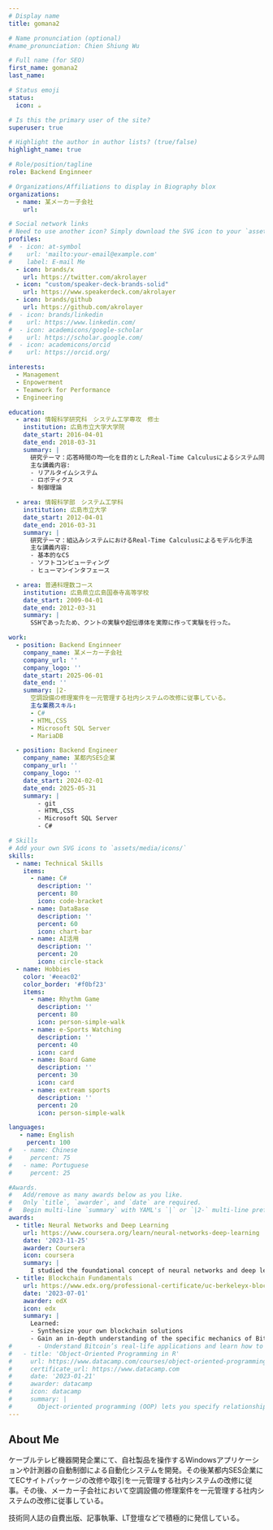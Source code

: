 ```yaml
---
# Display name
title: gomana2

# Name pronunciation (optional)
#name_pronunciation: Chien Shiung Wu

# Full name (for SEO)
first_name: gomana2
last_name: 

# Status emoji
status:
  icon: ☕️

# Is this the primary user of the site?
superuser: true

# Highlight the author in author lists? (true/false)
highlight_name: true

# Role/position/tagline
role: Backend Enginneer

# Organizations/Affiliations to display in Biography blox
organizations:
  - name: 某メーカー子会社
    url: 

# Social network links
# Need to use another icon? Simply download the SVG icon to your `assets/media/icons/` folder.
profiles:
#  - icon: at-symbol
#    url: 'mailto:your-email@example.com'
#    label: E-mail Me
  - icon: brands/x
    url: https://twitter.com/akrolayer
  - icon: "custom/speaker-deck-brands-solid"
    url: https://www.speakerdeck.com/akrolayer
  - icon: brands/github
    url: https://github.com/akrolayer
#  - icon: brands/linkedin
#    url: https://www.linkedin.com/
#  - icon: academicons/google-scholar
#    url: https://scholar.google.com/
#  - icon: academicons/orcid
#    url: https://orcid.org/

interests:
  - Management
  - Enpowerment
  - Teamwork for Performance
  - Engineering

education:
  - area: 情報科学研究科　システム工学専攻　修士
    institution: 広島市立大学大学院
    date_start: 2016-04-01
    date_end: 2018-03-31
    summary: |
      研究テーマ：応答時間の均一化を目的としたReal-Time Calculusによるシステム同定手法
      主な講義内容:
      - リアルタイムシステム
      - ロボティクス
      - 制御理論      

  - area: 情報科学部　システム工学科
    institution: 広島市立大学
    date_start: 2012-04-01
    date_end: 2016-03-31
    summary: |
      研究テーマ：組込みシステムにおけるReal-Time Calculusによるモデル化手法
      主な講義内容:
      - 基本的なCS
      - ソフトコンピューティング
      - ヒューマンインタフェース

  - area: 普通科理数コース
    institution: 広島県立広島国泰寺高等学校
    date_start: 2009-04-01
    date_end: 2012-03-31
    summary: |
      SSHであったため、クントの実験や超伝導体を実際に作って実験を行った。

work:
  - position: Backend Enginneer
    company_name: 某メーカー子会社
    company_url: ''
    company_logo: ''
    date_start: 2025-06-01
    date_end: ''
    summary: |2-
      空調設備の修理案件を一元管理する社内システムの改修に従事している。
      主な業務スキル:
      - C#
      - HTML,CSS
      - Microsoft SQL Server
      - MariaDB

  - position: Backend Engineer
    company_name: 某都内SES企業
    company_url: ''
    company_logo: ''
    date_start: 2024-02-01
    date_end: 2025-05-31
    summary: |
        - git
        - HTML,CSS
        - Microsoft SQL Server
        - C#

# Skills
# Add your own SVG icons to `assets/media/icons/`
skills:
  - name: Technical Skills
    items:
      - name: C#
        description: ''
        percent: 80
        icon: code-bracket
      - name: DataBase
        description: ''
        percent: 60
        icon: chart-bar
      - name: AI活用
        description: ''
        percent: 20
        icon: circle-stack
  - name: Hobbies
    color: '#eeac02'
    color_border: '#f0bf23'
    items:
      - name: Rhythm Game
        description: ''
        percent: 80
        icon: person-simple-walk
      - name: e-Sports Watching
        description: ''
        percent: 40
        icon: card
      - name: Board Game
        description: ''
        percent: 30
        icon: card
      - name: extream sports
        description: ''
        percent: 20
        icon: person-simple-walk

languages:
   - name: English
     percent: 100
#   - name: Chinese
#     percent: 75
#   - name: Portuguese
#     percent: 25

#Awards.
#   Add/remove as many awards below as you like.
#   Only `title`, `awarder`, and `date` are required.
#   Begin multi-line `summary` with YAML's `|` or `|2-` multi-line prefix and indent 2 spaces below.
awards:
  - title: Neural Networks and Deep Learning
    url: https://www.coursera.org/learn/neural-networks-deep-learning
    date: '2023-11-25'
    awarder: Coursera
    icon: coursera
    summary: |
      I studied the foundational concept of neural networks and deep learning. By the end, I was familiar with the significant technological trends driving the rise of deep learning; build, train, and apply fully connected deep neural networks; implement efficient (vectorized) neural networks; identify key parameters in a neural network’s architecture; and apply deep learning to your own applications.
  - title: Blockchain Fundamentals
    url: https://www.edx.org/professional-certificate/uc-berkeleyx-blockchain-fundamentals
    date: '2023-07-01'
    awarder: edX
    icon: edx
    summary: |
      Learned:
      - Synthesize your own blockchain solutions
      - Gain an in-depth understanding of the specific mechanics of Bitcoin
#       - Understand Bitcoin’s real-life applications and learn how to attack and destroy Bitcoin, Ethereum, smart contracts and Dapps, and alternatives to Bitcoin’s Proof-of-Work consensus algorithm
#   - title: 'Object-Oriented Programming in R'
#     url: https://www.datacamp.com/courses/object-oriented-programming-with-s3-and-r6-in-r
#     certificate_url: https://www.datacamp.com
#     date: '2023-01-21'
#     awarder: datacamp
#     icon: datacamp
#     summary: |
#       Object-oriented programming (OOP) lets you specify relationships between functions and the objects that they can act on, helping you manage complexity in your code. This is an intermediate level course, providing an introduction to OOP, using the S3 and R6 systems. S3 is a great day-to-day R programming tool that simplifies some of the functions that you write. R6 is especially useful for industry-specific analyses, working with web APIs, and building GUIs.
---
```


## About Me

ケーブルテレビ機器開発企業にて、自社製品を操作するWindowsアプリケーションや計測器の自動制御による自動化システムを開発。その後某都内SES企業にてECサイトパッケージの改修や取引を一元管理する社内システムの改修に従事。その後、メーカー子会社において空調設備の修理案件を一元管理する社内システムの改修に従事している。

技術同人誌の自費出版、記事執筆、LT登壇などで積極的に発信している。
